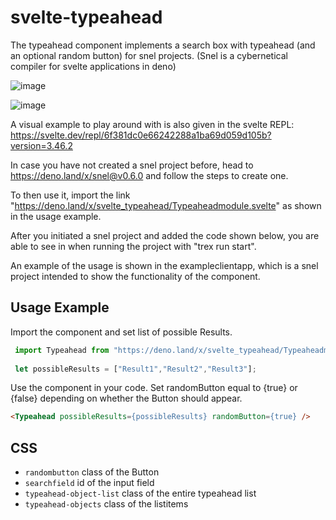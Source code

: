 # svelte-typeahead
The typeahead component implements a search box with typeahead (and an optional random button) for snel projects. (Snel is a cybernetical compiler for svelte applications in deno)

![image](https://user-images.githubusercontent.com/79450010/151197042-e21d0882-91e2-4365-9f8c-f78c4b74d9fe.png)

![image](https://user-images.githubusercontent.com/79450010/151198797-3d1a0327-b152-430b-aba1-e6f85a65dec0.png)


A visual example to play around with is also given in the svelte REPL: https://svelte.dev/repl/6f381dc0e66242288a1ba69d059d105b?version=3.46.2

In case you have not created a snel project before, head to https://deno.land/x/snel@v0.6.0 and follow the steps to create one.

To then use it, import the link "https://deno.land/x/svelte_typeahead/Typeaheadmodule.svelte" as shown in the usage example.

After you initiated a snel project and added the code shown below, you are able to see in when running the project with "trex run start".

An example of the usage is shown in the exampleclientapp, which is a snel project intended to show the functionality of the component.

## Usage Example

Import the component and set list of possible Results.

```javascript
 import Typeahead from "https://deno.land/x/svelte_typeahead/Typeaheadmodule.svelte"
 
 let possibleResults = ["Result1","Result2","Result3"];
```

Use the component in your code. Set randomButton equal to {true} or {false} depending on whether the Button should appear.

```html
<Typeahead possibleResults={possibleResults} randomButton={true} />
```

## CSS
- `randombutton` class of the Button
- `searchfield` id of the input field
- `typeahead-object-list` class of the entire typeahead list
- `typeahead-objects` class of the listitems

